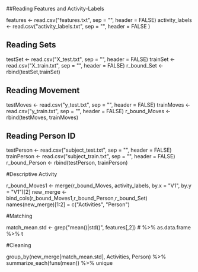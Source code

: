 ##Reading Features and Activity-Labels 

features <- read.csv("features.txt", sep = "", header = FALSE)
activity_labels <- read.csv("activity_labels.txt", sep = "", header = FALSE )

## Reading Sets

testSet <- read.csv("X_test.txt", sep = "", header = FALSE)
trainSet <- read.csv("X_train.txt", sep = "", header = FALSE)
r_bound_Set <- rbind(testSet,trainSet)

## Reading Movement

testMoves <- read.csv("y_test.txt", sep = "", header = FALSE)
trainMoves <- read.csv("y_train.txt", sep = "", header = FALSE)
r_bound_Moves <- rbind(testMoves, trainMoves)


## Reading Person ID 

testPerson <- read.csv("subject_test.txt", sep = "", header = FALSE)
trainPerson <- read.csv("subject_train.txt", sep = "", header = FALSE)
r_bound_Person <- rbind(testPerson, trainPerson)

#Descriptive Activity


r_bound_Moves1 <- merge(r_bound_Moves, activity_labels, by.x = "V1", by.y = "V1")[2]
new_merge <- bind_cols(r_bound_Moves1,r_bound_Person,r_bound_Set)
names(new_merge)[1:2] = c("Activities", "Person")


#Matching

match_mean.std <- grep("mean()|std()", features[,2]) # %>% as.data.frame %>% t 

#Cleaning 

group_by(new_merge[match_mean.std], Activities, Person) %>% summarize_each(funs(mean)) %>% unique
